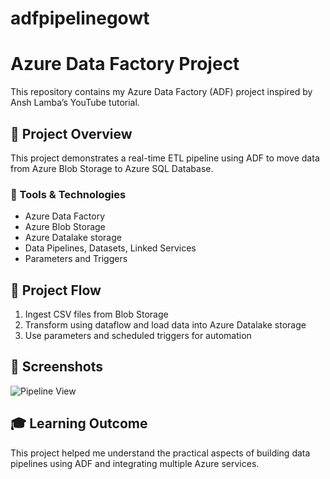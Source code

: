 # adfpipelinegowt
# Azure Data Factory Project

This repository contains my Azure Data Factory (ADF) project inspired by Ansh Lamba’s YouTube tutorial.

## 🚀 Project Overview
This project demonstrates a real-time ETL pipeline using ADF to move data from Azure Blob Storage to Azure SQL Database.

### 🔧 Tools & Technologies
- Azure Data Factory
- Azure Blob Storage
- Azure Datalake storage
- Data Pipelines, Datasets, Linked Services
- Parameters and Triggers

## 📁 Project Flow
1. Ingest CSV files from Blob Storage
2. Transform using dataflow and load data into Azure Datalake storage
3. Use parameters and scheduled triggers for automation

## 📸 Screenshots
![Pipeline View](screenshots/pipeline_view.png)

## 🎓 Learning Outcome
This project helped me understand the practical aspects of building data pipelines using ADF and integrating multiple Azure services.

